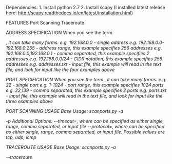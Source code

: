 Dependencies:
	1. Install python 2.7
	2. Install scapy (I installed latest release here: http://scapy.readthedocs.io/en/latest/installation.html)
	
FEATURES
  Port Scanning
  Traceroute


ADDRESS SPECIFICATION
  When you see the term <address>, it can take many forms.
    e.g. 192.168.0.0 - single address
    e.g. 192.168.0.0-192.168.0.255 - address range, this example specifies 256 addresses
    e.g. 192.168.0.0,192.168.0.1 - comma separated, this example specifies 2 addresses
    e.g. 192.168.0.0/24 - CIDR notation, this example specifies 256 addresses
    e.g. addresses.txt - input file, this example will read in the text file, and look for input like the four examples above


PORT SPECIFICATION
  When you see the term <port>, it can take many forms.
    e.g. 22 - single port
    e.g. 1-1024 - port range, this example specifies 1024 ports
    e.g. 22,139 - comma separated, this example specifies 2 ports
    e.g. ports.txt - input file, this example will read in the text file, and look for input like the three examples above


PORT SCANNING USAGE
  Base Usage: scanports.py -a <address> -p <port>
  Additional Options:
    --timeout=<timeout>, where <timeout> can be specified as either single, range, comma separated, or input file
    --protocol=<protocol>, where <protocol> can be specified as either single, range, comma separated, or input file. Possible values are tcp, udp, icmp


TRACEROUTE USAGE
  Base Usage: scanports.py -a <address> --traceroute

